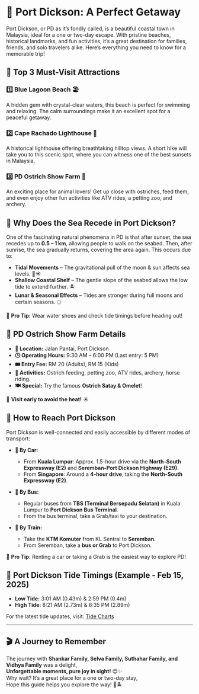 # 🌊 Port Dickson: A Perfect Getaway

Port Dickson, or PD as it’s fondly called, is a beautiful coastal town in Malaysia, ideal for a one or two-day escape. With pristine beaches, historical landmarks, and fun activities, it’s a great destination for families, friends, and solo travelers alike. Here’s everything you need to know for a memorable trip!

## 📌 **Top 3 Must-Visit Attractions**

### 1️⃣ Blue Lagoon Beach 🏖️

A hidden gem with crystal-clear waters, this beach is perfect for swimming and relaxing. The calm surroundings make it an excellent spot for a peaceful getaway.

### 2️⃣ Cape Rachado Lighthouse 🌅

A historical lighthouse offering breathtaking hilltop views. A short hike will take you to this scenic spot, where you can witness one of the best sunsets in Malaysia.

### 3️⃣ PD Ostrich Show Farm 🦩

An exciting place for animal lovers! Get up close with ostriches, feed them, and even enjoy other fun activities like ATV rides, a petting zoo, and archery.

## 🌊 **Why Does the Sea Recede in Port Dickson?**

One of the fascinating natural phenomena in PD is that after sunset, the sea recedes up to **0.5 – 1 km**, allowing people to walk on the seabed. Then, after sunrise, the sea gradually returns, covering the area again. This occurs due to:

- **Tidal Movements** – The gravitational pull of the moon & sun affects sea levels. 🌙☀️
- **Shallow Coastal Shelf** – The gentle slope of the seabed allows the low tide to extend further. 🏝️
- **Lunar & Seasonal Effects** – Tides are stronger during full moons and certain seasons. 🌕

📌 **Pro Tip:** Wear water shoes and check tide timings before heading out!

## 🦩 **PD Ostrich Show Farm Details**

- **📍 Location:** Jalan Pantai, Port Dickson
- **🕒 Operating Hours:** 9:30 AM – 6:00 PM (Last entry: 5 PM)
- **🎟️ Entry Fee:** RM 20 (Adults), RM 15 (Kids)
- **🚀 Activities:** Ostrich feeding, petting zoo, ATV rides, archery, horse riding.
- **🍽️ Special:** Try the famous **Ostrich Satay & Omelet**!

📌 **Visit early to avoid the heat!** ☀️

## 🚗 **How to Reach Port Dickson**

Port Dickson is well-connected and easily accessible by different modes of transport:

- **🚗 By Car:**
  - From **Kuala Lumpur**: Approx. 1.5-hour drive via the **North-South Expressway (E2)** and **Seremban-Port Dickson Highway (E29)**.
  - From **Singapore**: Around a **4-hour drive**, taking the **North-South Expressway (E2)**.

- **🚌 By Bus:**
  - Regular buses from **TBS (Terminal Bersepadu Selatan)** in Kuala Lumpur to **Port Dickson Bus Terminal**.
  - From the bus terminal, take a Grab/taxi to your destination.

- **🚆 By Train:**
  - Take the **KTM Komuter** from KL Sentral to **Seremban**.
  - From Seremban, take a **bus or Grab** to Port Dickson.

📌 **Pro Tip:** Renting a car or taking a Grab is the easiest way to explore PD!

## 🌅 **Port Dickson Tide Timings (Example - Feb 15, 2025)**

- **Low Tide:** 3:01 AM (0.43m) & 2:59 PM (0.4m)
- **High Tide:** 8:21 AM (2.73m) & 8:35 PM (2.89m)

For the latest tide updates, visit: [Tide Charts](https://www.tideschart.com/Malaysia/Negeri-Sembilan/Port-Dickson/)

---

## 🎬 **A Journey to Remember**

The journey with **Shankar Family, Selva Family, Suthahar Family, and Vidhya Family** was a delight,\
**Unforgettable moments, pure joy in sight!** 😊✨\
Why wait? It’s a great place for a one or two-day stay,\
Hope this guide helps you explore the way! 🎥🏝️

